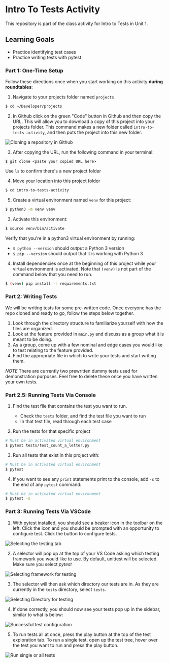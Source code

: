 # Intro To Tests Activity 
This repository is part of the class activity for Intro to Tests in Unit 1.

## Learning Goals
- Practice identifying test cases
- Practice writing tests with pytest

### Part 1: One-Time Setup

Follow these directions once when you start working on this activity **during roundtables**:

1. Navigate to your projects folder named `projects`

```bash
$ cd ~/Developer/projects
```

2. In Github click on the green "Code" button in Github and then copy the URL. This will allow you to download a copy of this project into your projects folder. This command makes a new folder called `intro-to-tests-activity`, and then puts the project into this new folder. 

![Cloning a repository in Github](images/cloning_a_repo.png)

3. After copying the URL, run the following command in your terminal:

```
$ git clone <paste your copied URL here>
```

Use `ls` to confirm there's a new project folder

4. Move your location into this project folder

```bash
$ cd intro-to-tests-activity
```

5. Create a virtual environment named `venv` for this project:

```bash
$ python3 -m venv venv
```

3. Activate this environment:

```bash
$ source venv/bin/activate
```

Verify that you're in a python3 virtual environment by running:

- `$ python --version` should output a Python 3 version
- `$ pip --version` should output that it is working with Python 3

4. Install dependencies once at the beginning of this project while your virtual environment is activated. Note that `(venv)` is not part of the command below that you need to run.

```bash
$ (venv) pip install -r requirements.txt
```

### Part 2: Writing Tests
We will be writing tests for some pre-written code. Once everyone has the repo cloned and ready to go, follow the steps below together. 

1. Look through the directory structure to familiarize yourself with how the files are organized. 
2. Look at the feature provided in `main.py` and discuss as a group what it is meant to be doing.
3. As a group, come up with a few nominal and edge cases you would like to test relating to the feature provided.
4. Find the appropriate file in which to write your tests and start writing them. 

*NOTE* There are currently two prewritten dummy tests used for demonstration purposes. Feel free to delete these once you have written your own tests.

### Part 2.5: Running Tests Via Console
1. Find the test file that contains the test you want to run.

   - Check the `tests` folder, and find the test file you want to run
   - In that test file, read through each test case


2. Run the tests for that specific project

```bash
# Must be in activated virtual environment
$ pytest tests/test_count_a_letter.py
```

3. Run all tests that exist in this project with:

```bash
# Must be in activated virtual environment
$ pytest
```

4. If you want to see any `print` statements print to the console, add `-s` to the end of any `pytest` command:

```bash
# Must be in activated virtual environment
$ pytest -s
```

### Part 3: Running Tests Via VSCode
1. With pytest installed, you should see a beaker icon in the toolbar on the left. Click the icon and you should be prompted with an opportunity to configure test. Click the button to configure tests.

![Selecting the testing tab](images/select_tests_configure_tests.png)

2. A selector will pop up at the top of your VS Code asking which testing framework you would like to use. By default, unittest will be selected. Make sure you select *pytest*

![Selecting framework for testing](images/select_pytest_configure_tests.png)

3. The selector will then ask which directory our tests are in. As they are currently in the `tests` directory, select `tests`.

![Selecting Directory for testing](images/select_tests_configure_tests.png)

4. If done correctly, you should now see your tests pop up in the sidebar, similar to what is below:

![Successful test configuration](images/configure_tests_success.png)

5. To run tests all at once, press the play button at the top of the test exploration tab. To run a single test, open up the test tree, hover over the test you want to run and press the play button.

![Run single or all tests](images/run_tests.png)